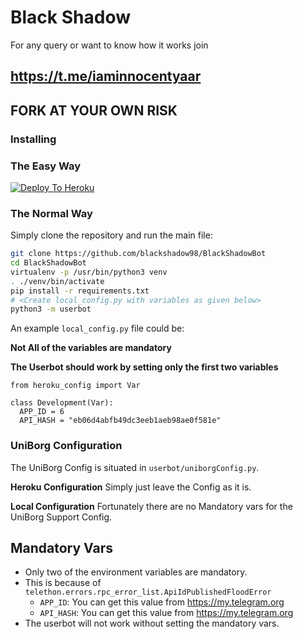 # Black Shadow

For any query or want to know how it works join
## https://t.me/iaminnocentyaar

## FORK AT YOUR OWN RISK
### Installing

### The Easy Way
[![Deploy To Heroku](https://www.herokucdn.com/deploy/button.svg)](https://heroku.com/deploy?template=https://github.com/blackshadow98/BlackShadowBot)

### The Normal Way

Simply clone the repository and run the main file:
```sh
git clone https://github.com/blackshadow98/BlackShadowBot
cd BlackShadowBot
virtualenv -p /usr/bin/python3 venv
. ./venv/bin/activate
pip install -r requirements.txt
# <Create local_config.py with variables as given below>
python3 -m userbot
```

An example `local_config.py` file could be:

**Not All of the variables are mandatory**

__The Userbot should work by setting only the first two variables__

```python3
from heroku_config import Var

class Development(Var):
  APP_ID = 6
  API_HASH = "eb06d4abfb49dc3eeb1aeb98ae0f581e"
```

### UniBorg Configuration

The UniBorg Config is situated in `userbot/uniborgConfig.py`.

**Heroku Configuration**
Simply just leave the Config as it is.

**Local Configuration**
Fortunately there are no Mandatory vars for the UniBorg Support Config.

## Mandatory Vars

- Only two of the environment variables are mandatory.
- This is because of `telethon.errors.rpc_error_list.ApiIdPublishedFloodError`
    - `APP_ID`:   You can get this value from https://my.telegram.org
    - `API_HASH`:   You can get this value from https://my.telegram.org
- The userbot will not work without setting the mandatory vars.
